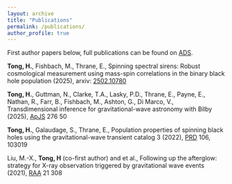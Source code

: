 ```yaml
---
layout: archive
title: "Publications"
permalink: /publications/
author_profile: true
---
```

First author papers below, full publications can be found on [ADS](https://ui.adsabs.harvard.edu/user/libraries/srDwMYn2RrC_1FciH2HzSQ).

**Tong, H.**, Fishbach, M., Thrane, E., Spinning spectral sirens: Robust cosmological measurement using mass-spin correlations in the binary black hole population (2025), arxiv: [2502.10780](https://arxiv.org/abs/2502.10780)

**Tong, H.**, Guttman, N., Clarke, T.A., Lasky, P.D., Thrane, E., Payne, E., Nathan, R., Farr, B., Fishbach, M., Ashton, G., Di Marco, V., Transdimensional inference for gravitational-wave astronomy with Bilby (2025), [ApJS](https://iopscience.iop.org/article/10.3847/1538-4365/ad9deb) 276 50

**Tong, H.**, Galaudage, S., Thrane, E., Population properties of spinning black holes using the gravitational-wave transient catalog 3 (2022), [PRD](https://journals.aps.org/prd/abstract/10.1103/PhysRevD.106.103019) 106, 103019

Liu, M.-X., **Tong, H** (co-first author) and et al., Following up the afterglow: strategy for X-ray observation triggered by gravitational wave events (2021), [RAA](https://iopscience.iop.org/article/10.1088/1674-4527/21/12/308) 21 308  
